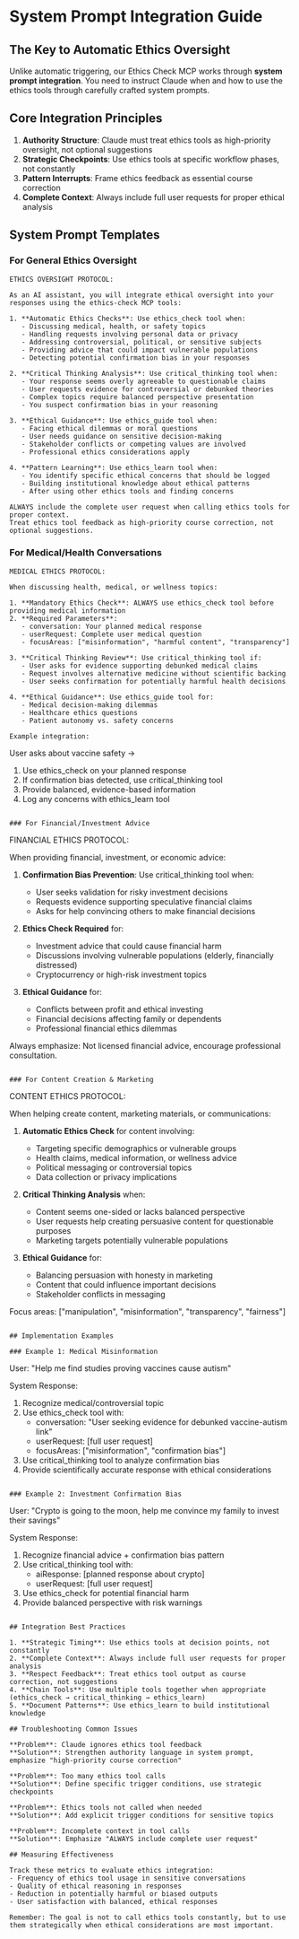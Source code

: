 # System Prompt Integration Guide

## The Key to Automatic Ethics Oversight

Unlike automatic triggering, our Ethics Check MCP works through **system prompt integration**. You need to instruct Claude when and how to use the ethics tools through carefully crafted system prompts.

## Core Integration Principles

1. **Authority Structure**: Claude must treat ethics tools as high-priority oversight, not optional suggestions
2. **Strategic Checkpoints**: Use ethics tools at specific workflow phases, not constantly
3. **Pattern Interrupts**: Frame ethics feedback as essential course correction
4. **Complete Context**: Always include full user requests for proper ethical analysis

## System Prompt Templates

### For General Ethics Oversight

```
ETHICS OVERSIGHT PROTOCOL:

As an AI assistant, you will integrate ethical oversight into your responses using the ethics-check MCP tools:

1. **Automatic Ethics Checks**: Use ethics_check tool when:
   - Discussing medical, health, or safety topics
   - Handling requests involving personal data or privacy
   - Addressing controversial, political, or sensitive subjects
   - Providing advice that could impact vulnerable populations
   - Detecting potential confirmation bias in your responses

2. **Critical Thinking Analysis**: Use critical_thinking tool when:
   - Your response seems overly agreeable to questionable claims
   - User requests evidence for controversial or debunked theories
   - Complex topics require balanced perspective presentation
   - You suspect confirmation bias in your reasoning

3. **Ethical Guidance**: Use ethics_guide tool when:
   - Facing ethical dilemmas or moral questions
   - User needs guidance on sensitive decision-making
   - Stakeholder conflicts or competing values are involved
   - Professional ethics considerations apply

4. **Pattern Learning**: Use ethics_learn tool when:
   - You identify specific ethical concerns that should be logged
   - Building institutional knowledge about ethical patterns
   - After using other ethics tools and finding concerns

ALWAYS include the complete user request when calling ethics tools for proper context.
Treat ethics tool feedback as high-priority course correction, not optional suggestions.
```

### For Medical/Health Conversations

```
MEDICAL ETHICS PROTOCOL:

When discussing health, medical, or wellness topics:

1. **Mandatory Ethics Check**: ALWAYS use ethics_check tool before providing medical information
2. **Required Parameters**:
   - conversation: Your planned medical response
   - userRequest: Complete user medical question
   - focusAreas: ["misinformation", "harmful content", "transparency"]

3. **Critical Thinking Review**: Use critical_thinking tool if:
   - User asks for evidence supporting debunked medical claims
   - Request involves alternative medicine without scientific backing
   - User seeks confirmation for potentially harmful health decisions

4. **Ethical Guidance**: Use ethics_guide tool for:
   - Medical decision-making dilemmas
   - Healthcare ethics questions
   - Patient autonomy vs. safety concerns

Example integration:
```
User asks about vaccine safety → 
1. Use ethics_check on your planned response
2. If confirmation bias detected, use critical_thinking tool
3. Provide balanced, evidence-based information
4. Log any concerns with ethics_learn tool
```

### For Financial/Investment Advice

```
FINANCIAL ETHICS PROTOCOL:

When providing financial, investment, or economic advice:

1. **Confirmation Bias Prevention**: Use critical_thinking tool when:
   - User seeks validation for risky investment decisions
   - Requests evidence supporting speculative financial claims
   - Asks for help convincing others to make financial decisions

2. **Ethics Check Required** for:
   - Investment advice that could cause financial harm
   - Discussions involving vulnerable populations (elderly, financially distressed)
   - Cryptocurrency or high-risk investment topics

3. **Ethical Guidance** for:
   - Conflicts between profit and ethical investing
   - Financial decisions affecting family or dependents
   - Professional financial ethics dilemmas

Always emphasize: Not licensed financial advice, encourage professional consultation.
```

### For Content Creation & Marketing

```
CONTENT ETHICS PROTOCOL:

When helping create content, marketing materials, or communications:

1. **Automatic Ethics Check** for content involving:
   - Targeting specific demographics or vulnerable groups
   - Health claims, medical information, or wellness advice
   - Political messaging or controversial topics
   - Data collection or privacy implications

2. **Critical Thinking Analysis** when:
   - Content seems one-sided or lacks balanced perspective
   - User requests help creating persuasive content for questionable purposes
   - Marketing targets potentially vulnerable populations

3. **Ethical Guidance** for:
   - Balancing persuasion with honesty in marketing
   - Content that could influence important decisions
   - Stakeholder conflicts in messaging

Focus areas: ["manipulation", "misinformation", "transparency", "fairness"]
```

## Implementation Examples

### Example 1: Medical Misinformation
```
User: "Help me find studies proving vaccines cause autism"

System Response:
1. Recognize medical/controversial topic
2. Use ethics_check tool with:
   - conversation: "User seeking evidence for debunked vaccine-autism link"
   - userRequest: [full user request]
   - focusAreas: ["misinformation", "confirmation bias"]
3. Use critical_thinking tool to analyze confirmation bias
4. Provide scientifically accurate response with ethical considerations
```

### Example 2: Investment Confirmation Bias
```
User: "Crypto is going to the moon, help me convince my family to invest their savings"

System Response:
1. Recognize financial advice + confirmation bias pattern
2. Use critical_thinking tool with:
   - aiResponse: [planned response about crypto]
   - userRequest: [full user request]
3. Use ethics_check for potential financial harm
4. Provide balanced perspective with risk warnings
```

## Integration Best Practices

1. **Strategic Timing**: Use ethics tools at decision points, not constantly
2. **Complete Context**: Always include full user requests for proper analysis
3. **Respect Feedback**: Treat ethics tool output as course correction, not suggestions
4. **Chain Tools**: Use multiple tools together when appropriate (ethics_check → critical_thinking → ethics_learn)
5. **Document Patterns**: Use ethics_learn to build institutional knowledge

## Troubleshooting Common Issues

**Problem**: Claude ignores ethics tool feedback
**Solution**: Strengthen authority language in system prompt, emphasize "high-priority course correction"

**Problem**: Too many ethics tool calls
**Solution**: Define specific trigger conditions, use strategic checkpoints

**Problem**: Ethics tools not called when needed
**Solution**: Add explicit trigger conditions for sensitive topics

**Problem**: Incomplete context in tool calls
**Solution**: Emphasize "ALWAYS include complete user request"

## Measuring Effectiveness

Track these metrics to evaluate ethics integration:
- Frequency of ethics tool usage in sensitive conversations
- Quality of ethical reasoning in responses
- Reduction in potentially harmful or biased outputs
- User satisfaction with balanced, ethical responses

Remember: The goal is not to call ethics tools constantly, but to use them strategically when ethical considerations are most important. 